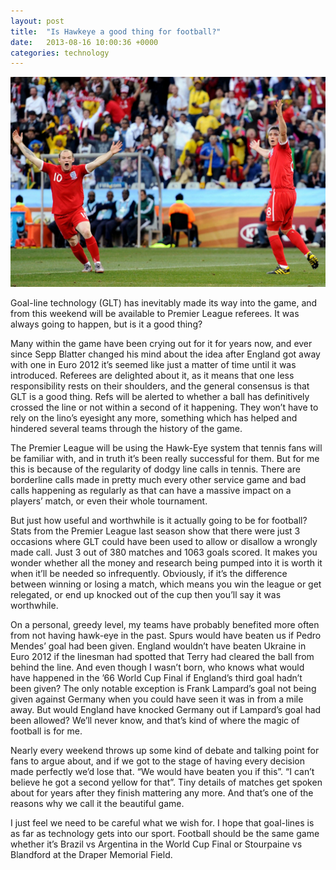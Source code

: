 ```yaml
---
layout: post
title:  "Is Hawkeye a good thing for football?"
date:   2013-08-16 10:00:36 +0000
categories: technology
---
```

![Lampard ghost goal](/assets/img/lampard.jpg)

Goal-line technology (GLT) has inevitably made its way into the game, and from this weekend will be available to Premier League referees. It was always going to happen, but is it a good thing?

Many within the game have been crying out for it for years now, and ever since Sepp Blatter changed his mind about the idea after England got away with one in Euro 2012 it’s seemed like just a matter of time until it was introduced. Referees are delighted about it, as it means that one less responsibility rests on their shoulders, and the general consensus is that GLT is a good thing. Refs will be alerted to whether a ball has definitively crossed the line or not within a second of it happening. They won’t have to rely on the lino’s eyesight any more, something which has helped and hindered several teams through the history of the game.

The Premier League will be using the Hawk-Eye system that tennis fans will be familiar with, and in truth it’s been really successful for them. But for me this is because of the regularity of dodgy line calls in tennis. There are borderline calls made in pretty much every other service game and bad calls happening as regularly as that can have a massive impact on a players’ match, or even their whole tournament.

But just how useful and worthwhile is it actually going to be for football? Stats from the Premier League last season show that there were just 3 occasions where GLT could have been used to allow or disallow a wrongly made call. Just 3 out of 380 matches and 1063 goals scored. It makes you wonder whether all the money and research being pumped into it is worth it when it’ll be needed so infrequently. Obviously, if it’s the difference between winning or losing a match, which means you win the league or get relegated, or end up knocked out of the cup then you’ll say it was worthwhile.

On a personal, greedy level, my teams have probably benefited more often from not having hawk-eye in the past. Spurs would have beaten us if Pedro Mendes’ goal had been given. England wouldn’t have beaten Ukraine in Euro 2012 if the linesman had spotted that Terry had cleared the ball from behind the line. And even though I wasn’t born, who knows what would have happened in the ’66 World Cup Final if England’s third goal hadn’t been given? The only notable exception is Frank Lampard’s goal not being given against Germany when you could have seen it was in from a mile away. But would England have knocked Germany out if Lampard’s goal had been allowed? We’ll never know, and that’s kind of where the magic of football is for me.

Nearly every weekend throws up some kind of debate and talking point for fans to argue about, and if we got to the stage of having every decision made perfectly we’d lose that. “We would have beaten you if this”. “I can’t believe he got a second yellow for that”. Tiny details of matches get spoken about for years after they finish mattering any more. And that’s one of the reasons why we call it the beautiful game.

I just feel we need to be careful what we wish for. I hope that goal-lines is as far as technology gets into our sport. Football should be the same game whether it’s Brazil vs Argentina in the World Cup Final or Stourpaine vs Blandford at the Draper Memorial Field.